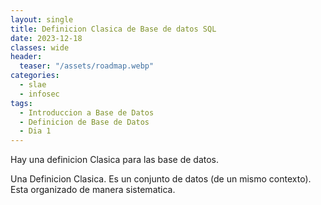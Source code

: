 ```yaml
---
layout: single
title: Definicion Clasica de Base de datos SQL
date: 2023-12-18
classes: wide
header:
  teaser: "/assets/roadmap.webp"
categories:
  - slae
  - infosec
tags:
  - Introduccion a Base de Datos
  - Definicion de Base de Datos
  - Dia 1
---
```


Hay una definicion Clasica para las base de datos.

Una Definicion Clasica.
		Es un conjunto de datos (de un mismo contexto).
		Esta organizado de manera sistematica.


